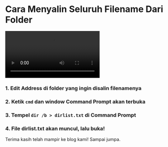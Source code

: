# Cara Menyalin Seluruh Filename Dari Folder

![video](../img/02-26-2024.mp4 ':include :type=video controls width=100%')

### 1. **Edit Address** di folder yang ingin disalin filenamenya
### 2. Ketik `cmd` dan window Command Prompt akan terbuka
### 3. Tempel `dir /b > dirlist.txt` di Command Prompt
### 4. File dirlist.txt akan muncul, lalu buka!

Terima kasih telah mampir ke blog kami! Sampai jumpa.

[date-created]: 2024/02/26